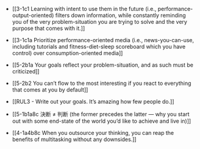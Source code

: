 - [[3-1c1 Learning with intent to use them in the future (i.e., performance-output-oriented) filters down information, while constantly reminding you of the very problem-situation you are trying to solve and the very purpose that comes with it.]]
- [[3-1c1a Prioritize performance-oriented media (i.e., news-you-can-use, including tutorials and fitness-diet-sleep scoreboard which you have control) over consumption-oriented media]]

- [[5-2b1a Your goals reflect your problem-situation, and as such must be criticized]]
- [[5-2b2 You can’t flow to the most interesting if you react to everything that comes at you by default]]

- [[RUL3 - Write out your goals. It’s amazing how few people do.]]

- [[5-1b1a8c 決断 ≠ 判断 (the former precedes the latter — why you start out with some end-state of the world you’d like to achieve and live in)]]

- [[4-1a4b8c When you outsource your thinking, you can reap the benefits of multitasking without any downsides.]]

